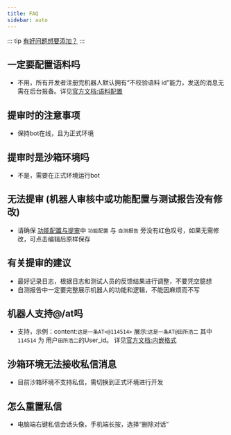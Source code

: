 ```yaml
---
title: FAQ
sidebar: auto
---
```


::: tip
[有好问题想要添加？](/about/contact.html#faq)
:::

 ## 一定要配置语料吗
 
 - 不用，所有开发者注册完机器人默认拥有“不校验语料 id”能力，发送的消息无需在后台报备。详见[官方文档:语料配置](https://bot.q.qq.com/wiki/#_9-1-%E8%AF%AD%E6%96%99%E9%85%8D%E7%BD%AE)

 ## 提审时的注意事项
 
 - 保持bot在线，且为正式环境

 ## 提审时是沙箱环境吗
 
 - 不是，需要在正式环境运行bot
 
 ## 无法提审 (机器人审核中或功能配置与测试报告没有修改)
 
 - 请确保 [功能配置与提审](https://q.qq.com/bot/#/developer/publish-config)中 `功能配置` 与 `自测报告` 旁没有红色叹号，如果无需修改，可点击编辑后原样保存

 ## 有关提审的建议
 
 - 最好记录日志，根据日志和测试人员的反馈结果进行调整，不要凭空臆想
 - 自测报告中一定要完整展示机器人的功能和逻辑，不能因麻烦而不写
 
 ## 机器人支持@/at吗
 
 - 支持，示例：content:`这是一条AT<@114514>` 展示:`这是一条AT@田所浩二` 其中`114514` 为 用户`田所浩二`的User_id。 详见[官方文档:内嵌格式](https://bot.q.qq.com/wiki/develop/api/openapi/message/message_format.html#%E6%94%AF%E6%8C%81%E7%9A%84%E6%A0%BC%E5%BC%8F)
 
 ## 沙箱环境无法接收私信消息
 
 - 目前沙箱环境不支持私信，需切换到正式环境进行开发
 
 ## 怎么重置私信
 
 - 电脑端右键私信会话头像，手机端长按，选择“删除对话”
